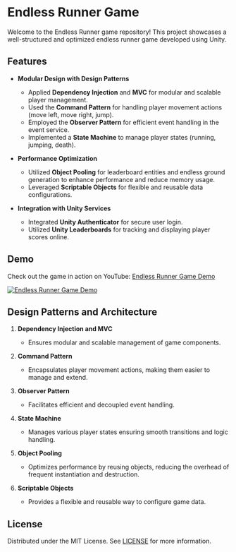 # Endless Runner Game

Welcome to the Endless Runner game repository! This project showcases a well-structured and optimized endless runner game developed using Unity.

## Features

- **Modular Design with Design Patterns**
  - Applied **Dependency Injection** and **MVC** for modular and scalable player management.
  - Used the **Command Pattern** for handling player movement actions (move left, move right, jump).
  - Employed the **Observer Pattern** for efficient event handling in the event service.
  - Implemented a **State Machine** to manage player states (running, jumping, death).

- **Performance Optimization**
  - Utilized **Object Pooling** for leaderboard entities and endless ground generation to enhance performance and reduce memory usage.
  - Leveraged **Scriptable Objects** for flexible and reusable data configurations.

- **Integration with Unity Services**
  - Integrated **Unity Authenticator** for secure user login.
  - Utilized **Unity Leaderboards** for tracking and displaying player scores online.

## Demo

Check out the game in action on YouTube: [Endless Runner Game Demo](https://www.youtube.com/watch?v=6isuBRfdLfI&t=23s)

[![Endless Runner Game Demo](https://img.youtube.com/vi/6isuBRfdLfI/0.jpg)](https://www.youtube.com/watch?v=6isuBRfdLfI&t=23s)

## Design Patterns and Architecture

1. **Dependency Injection and MVC**
   - Ensures modular and scalable management of game components.
   
2. **Command Pattern**
   - Encapsulates player movement actions, making them easier to manage and extend.
   
3. **Observer Pattern**
   - Facilitates efficient and decoupled event handling.
   
4. **State Machine**
   - Manages various player states ensuring smooth transitions and logic handling.
   
5. **Object Pooling**
   - Optimizes performance by reusing objects, reducing the overhead of frequent instantiation and destruction.
   
6. **Scriptable Objects**
   - Provides a flexible and reusable way to configure game data.

## License
Distributed under the MIT License. See [LICENSE](LICENSE) for more information.
